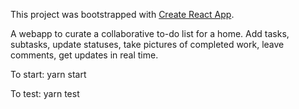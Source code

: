 This project was bootstrapped with [Create React App](https://github.com/facebookincubator/create-react-app).

A webapp to curate a collaborative to-do list for a home. Add tasks, subtasks, 
update statuses, take pictures of completed work, leave comments, get updates in real time.

To start: yarn start

To test: yarn test